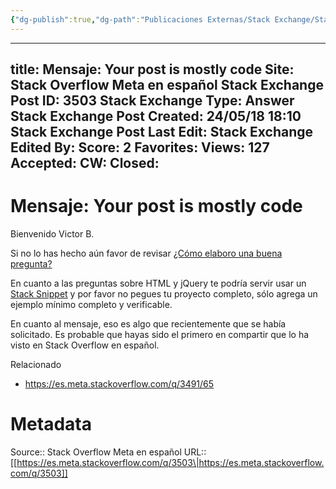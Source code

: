 ```yaml
---
{"dg-publish":true,"dg-path":"Publicaciones Externas/Stack Exchange/Stack Overflow en español/Stack Overflow en español Meta/es.meta.stackoverflow.com-3503.md","permalink":"/publicaciones-externas/stack-exchange/stack-overflow-en-espanol/stack-overflow-en-espanol-meta/es-meta-stackoverflow-com-3503/","hide":true,"noteIcon":"default","created":"2024-04-03T12:49:10.631-06:00","updated":"2024-04-05T16:44:03.371-06:00"}
---
```


---
title: Mensaje: Your post is mostly code
Site: Stack Overflow Meta en español
Stack Exchange Post ID: 3503
Stack Exchange Type: Answer
Stack Exchange Post Created: 24/05/18 18:10
Stack Exchange Post Last Edit: 
Stack Exchange Edited By: 
Score: 2
Favorites: 
Views: 127
Accepted: 
CW: 
Closed: 
---
# Mensaje: Your post is mostly code

Bienvenido Victor B.

Si no lo has hecho aún favor de revisar [¿Cómo elaboro una buena pregunta?](https://es.stackoverflow.com/help/how-to-ask)

En cuanto a las preguntas sobre HTML y jQuery te podría servir usar un [Stack Snippet](https://es.meta.stackoverflow.com/q/3292/65) y por favor no pegues tu proyecto completo, sólo agrega un ejemplo mínimo completo y verificable.

En cuanto al mensaje, eso es algo que recientemente que se había solicitado. Es probable que hayas sido el primero en compartir que lo ha visto en Stack Overflow en español.

Relacionado

- https://es.meta.stackoverflow.com/q/3491/65

# Metadata
Source:: Stack Overflow Meta en español
URL:: [[https://es.meta.stackoverflow.com/q/3503\|https://es.meta.stackoverflow.com/q/3503]]

